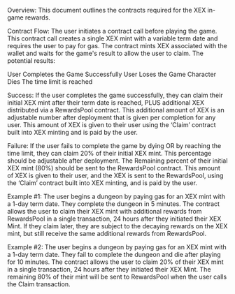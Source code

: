 Overview: This document outlines the contracts required for the XEX in-game rewards.

Contract Flow: The user initiates a contract call before playing the game. This contract call creates a single XEX mint with a variable term date and requires the user to pay for gas. The contract mints XEX associated with the wallet and waits for the game's result to allow the user to claim. The potential results:


User Completes the Game Successfully
User Loses the Game
Character Dies
The time limit is reached

Success: If the user completes the game successfully, they can claim their initial XEX mint after their term date is reached, PLUS additional XEX distributed via a RewardsPool contract. This additional amount of XEX is an adjustable number after deployment that is given per completion for any user. This amount of XEX is given to their user using the ‘Claim’ contract built into XEX minting and is paid by the user.

Failure: If the user fails to complete the game by dying OR by reaching the time limit, they can claim 20% of their initial XEX mint. This percentage should be adjustable after deployment. The Remaining percent of their initial XEX mint (80%) should be sent to the RewardsPool contract. This amount of XEX is given to their user, and the XEX is sent to the RewardsPool, using the ‘Claim’ contract built into XEX minting, and is paid by the user.

Example #1: The user begins a dungeon by paying gas for an XEX mint with a 1-day term date. They complete the dungeon in 5 minutes. The contract allows the user to claim their XEX mint with additional rewards from RewardsPool in a single transaction, 24 hours after they initiated their XEX Mint. If they claim later, they are subject to the decaying rewards on the XEX mint, but still receive the same additional rewards from RewardsPool.

Example #2: The user begins a dungeon by paying gas for an XEX mint with a 1-day term date. They fail to complete the dungeon and die after playing for 10 minutes. The contract allows the user to claim 20% of their XEX mint in a single transaction, 24 hours after they initiated their XEX Mint. The remaining 80% of their mint will be sent to RewardsPool when the user calls the Claim transaction.
